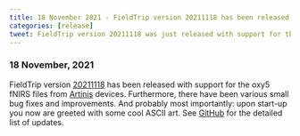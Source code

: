 ```yaml
---
title: 18 November 2021 - FieldTrip version 20211118 has been released
categories: [release]
tweet: FieldTrip version 20211118 was just released with support for the oxy5 fNIRS files from @Artinis_MS, various small bug fixes and improvements, and most importantly: some cool ASCII art at start-up. See http://www.fieldtriptoolbox.org/#18-november-2021
---
```


### 18 November, 2021

FieldTrip version [20211118](http://github.com/fieldtrip/fieldtrip/releases/tag/20211118) has been released with support for the oxy5 fNIRS files from [Artinis](https://www.artinis.com) devices. Furthermore, there have been various small bug fixes and improvements. And probably most importantly: upon start-up you now are greeted with some cool ASCII art. See [GitHub](https://github.com/fieldtrip/fieldtrip/compare/20211020...20211118) for the detailed list of updates.
